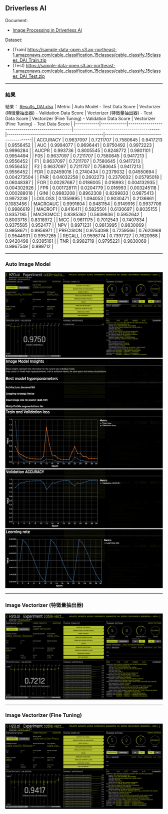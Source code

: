## Driverless AI
Document:
- [Image Processing in Driverless AI](https://docs.h2o.ai/driverless-ai/1-10-lts/docs/userguide/image-processing.html)

Dataset: 
 - (Train) https://sample-data-open.s3.ap-northeast-1.amazonaws.com/cable_classification_15classes/cable_classify_15classes_DAI_Train.zip
- (Test) https://sample-data-open.s3.ap-northeast-1.amazonaws.com/cable_classification_15classes/cable_classify_15classes_DAI_Test.zip

***
### 結果
結果： [Results_DAI.xlsx](./Results_DAI.xlsx)
| Metric     | Auto Model - Test Data Score | Vectorizer (特徴量抽出器) - Validation Data Score | Vectorizer (特徴量抽出器) - Test Data Score | Vectorizer (Fine Tuning) - Validation Data Score | Vectorizer (Fine Tuning) - Test Data Score |
|------------|-------------|--------------------------------------------------|-------------------------------------------|------------------------------------------------|-----------------------------------------|
| ACCURACY   | 0.9637097   | 0.7211707                                       | 0.7580645                                 | 0.9417213                                      | 0.9556452                               |
| AUC        | 0.9994077   | 0.9696441                                       | 0.9750492                                 | 0.9972223                                      | 0.9996284                               |
| AUCPR      | 0.993736    | 0.8005545                                       | 0.8248772                                 | 0.9801101                                      | 0.9954494                               |
| F05        | 0.9637097   | 0.7211707                                       | 0.7580645                                 | 0.9417213                                      | 0.9556452                               |
| F1         | 0.9637097   | 0.7211707                                       | 0.7580645                                 | 0.9417213                                      | 0.9556452                               |
| F2         | 0.9637097   | 0.7211707                                       | 0.7580645                                 | 0.9417213                                      | 0.9556452                               |
| FDR        | 0.02459016  | 0.2740434                                       | 0.2379032                                 | 0.04550694                                     | 0.004273504                             |
| FNR        | 0.04032258  | 0.2602273                                       | 0.2379032                                 | 0.05795018                                     | 0.06048387                              |
| FOR        | 0.00287687  | 0.0186005                                       | 0.016993                                  | 0.004132935                                    | 0.004302926                             |
| FPR        | 0.001728111 | 0.0204779                                       | 0.016993                                  | 0.003245118                                    | 0.000288018                             |
| GINI       | 0.9983208   | 0.8962308                                       | 0.8299833                                 | 0.9875413                                      | 0.9973238                               |
| LOGLOSS    | 0.1359895   | 1.094053                                        | 0.9030471                                 | 0.2136661                                      | 0.1083456                               |
| MACROAUC   | 0.9991604   | 0.9481154                                       | 0.9149916                                 | 0.9937706                                      | 0.9986619                               |
| MACROF1    | 0.8416411   | 0.5825501                                       | 0.6130697                                 | 0.8035155                                      | 0.8357185                               |
| MACROMCC   | 0.8385362   | 0.5639636                                       | 0.5952642                                 | 0.8003718                                      | 0.8318972                               |
| MCC        | 0.9611175   | 0.7012543                                       | 0.7407834                                 | 0.9375585                                      | 0.952477                                |
| NPV        | 0.9971231   | 0.9813995                                       | 0.9830069                                 | 0.9958671                                      | 0.9956971                               |
| PRECISION  | 0.9754098   | 0.7259566                                       | 0.7620968                                 | 0.9544931                                      | 0.9957265                               |
| RECALL     | 0.9596774   | 0.7397727                                       | 0.7620968                                 | 0.9420498                                      | 0.9395161                               |
| TNR        | 0.9982719   | 0.9795221                                       | 0.9830069                                 | 0.9967549                                      | 0.999712                                |

  
***
### Auto Image Model
<img src="./display_images/automodel.png" alt="img1">
<img src="./display_images/insight1.png" alt="img2">
<img src="./display_images/insight2.png" alt="img3">
<img src="./display_images/insight3.png" alt="img4">
<img src="./display_images/insight4.png" alt="img5">

***
### Image Vectorizer (特徴量抽出器)
<img src="./display_images/vec.png" alt="img10">


***
### Image Vectorizer (Fine Tuning)
<img src="./display_images/vec_finetune.png" alt="img10">
